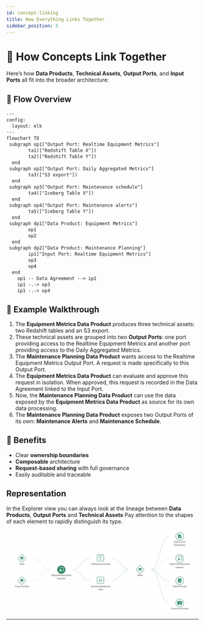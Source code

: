 ```yaml
---
id: concept-linking
title: How Everything Links Together
sidebar_position: 5
---
```


# 🔗 How Concepts Link Together

Here’s how **Data Products**, **Technical Assets**, **Output Ports**, and **Input Ports** all fit into the broader architecture:

## 🧭 Flow Overview

```mermaid
---
config:
  layout: elk
---
flowchart TD
 subgraph op1["Output Port: Realtime Equipment Metrics"]
        ta1(["Redshift Table X"])
        ta2(["Redshift Table Y"])
  end
 subgraph op2["Output Port: Daily Aggregated Metrics"]
        ta3(["S3 export"])
  end
 subgraph op3["Output Port: Maintenance schedule"]
        ta4(["Iceberg Table X"])
  end
 subgraph op4["Output Port: Maintenance alerts"]
        ta5(["Iceberg Table Y"])
  end
 subgraph dp1["Data Product: Equipment Metrics"]
        op1
        op2
  end
 subgraph dp2["Data Product: Maintenance Planning"]
        ip1["Input Port: Realtime Equipment Metrics"]
        op3
        op4
  end
    op1 -- Data Agreement --> ip1
    ip1 -.-> op3
    ip1 -.-> op4
```

## 🔁 Example Walkthrough

1. The **Equipment Metrics Data Product** produces three technical assets: two Redshift tables and an S3 export.
2. These technical assets are grouped into two **Output Ports**: one port providing access to the Realtime Equipment Metrics and another port providing access to the Daily Aggregated Metrics.
3. The **Maintenance Planning Data Product** wants access to the Realtime Equipment Metrics Output Port. A request is made specifically to this Output Port.
4. The **Equipment Metrics Data Product** can evaluate and approve this request in isolation. When approved, this request is recorded in the Data Agreement linked to the Input Port.
5. Now, the **Maintenance Planning Data Product** can use the data exposed by the **Equipment Metrics Data Product** as source for its own data processing.
6. The **Maintenance Planning Data Product** exposes two Output Ports of its own: **Maintenance Alerts** and **Maintenance Schedule**.

## 🎯 Benefits

- Clear **ownership boundaries**
- **Composable** architecture
- **Request-based sharing** with full governance
- Easily auditable and traceable

## Representation
In the Explorer view you can always look at the lineage between **Data Products**, **Output Ports** and **Technical Assets**
Pay attention to the shapes of each element to rapidly distinguish its type.

![Full Architecture Diagram](./img/explorer-view.png)

---

